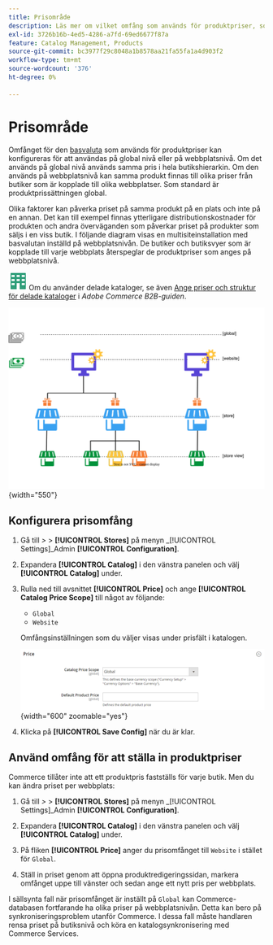 ```yaml
---
title: Prisområde
description: Läs mer om vilket omfång som används för produktpriser, som kan konfigureras för att gälla både globalt och på webbplatsnivå.
exl-id: 3726b16b-4ed5-4286-a7fd-69ed6677f87a
feature: Catalog Management, Products
source-git-commit: bc3977f29c8048a1b8578aa21fa55fa1a4d903f2
workflow-type: tm+mt
source-wordcount: '376'
ht-degree: 0%

---
```


# Prisområde

Omfånget för den [basvaluta](../stores-purchase/currency-configuration.md) som används för produktpriser kan konfigureras för att användas på global nivå eller på webbplatsnivå. Om det används på global nivå används samma pris i hela butikshierarkin. Om den används på webbplatsnivå kan samma produkt finnas till olika priser från butiker som är kopplade till olika webbplatser. Som standard är produktprissättningen global.

Olika faktorer kan påverka priset på samma produkt på en plats och inte på en annan. Det kan till exempel finnas ytterligare distributionskostnader för produkten och andra överväganden som påverkar priset på produkter som säljs i en viss butik. I följande diagram visas en multisiteinstallation med basvalutan inställd på webbplatsnivån. De butiker och butiksvyer som är kopplade till varje webbplats återspeglar de produktpriser som anges på webbplatsnivå.

![Adobe Commerce B2B](../assets/b2b.svg) Om du använder delade kataloger, se även [Ange priser och struktur för delade kataloger](../b2b/catalog-shared-pricing-structure.md) i _Adobe Commerce B2B-guiden_.

![Prisomfångsdiagram](./assets/catalog-price-scope.svg){width="550"}

## Konfigurera prisomfång

1. Gå till _>_ > **[!UICONTROL Stores]** på menyn _[!UICONTROL Settings]_Admin **[!UICONTROL Configuration]**.

1. Expandera **[!UICONTROL Catalog]** i den vänstra panelen och välj **[!UICONTROL Catalog]** under.

1. Rulla ned till avsnittet **[!UICONTROL Price]** och ange **[!UICONTROL Catalog Price Scope]** till något av följande:

   - `Global`
   - `Website`

   Omfångsinställningen som du väljer visas under prisfält i katalogen.

   ![Katalogprisomfång](./assets/catalog-price.png){width="600" zoomable="yes"}

1. Klicka på **[!UICONTROL Save Config]** när du är klar.

## Använd omfång för att ställa in produktpriser

Commerce tillåter inte att ett produktpris fastställs för varje butik. Men du kan ändra priset per webbplats:

1. Gå till _>_ > **[!UICONTROL Stores]** på menyn _[!UICONTROL Settings]_Admin **[!UICONTROL Configuration]**.

1. Expandera **[!UICONTROL Catalog]** i den vänstra panelen och välj **[!UICONTROL Catalog]** under.

1. På fliken **[!UICONTROL Price]** anger du prisomfånget till `Website` i stället för `Global`.

1. Ställ in priset genom att öppna produktredigeringssidan, markera omfånget uppe till vänster och sedan ange ett nytt pris per webbplats.

I sällsynta fall när prisomfånget är inställt på `Global` kan Commerce-databasen fortfarande ha olika priser på webbplatsnivån. Detta kan bero på synkroniseringsproblem utanför Commerce. I dessa fall måste handlaren rensa priset på butiksnivå och köra en katalogsynkronisering med Commerce Services.